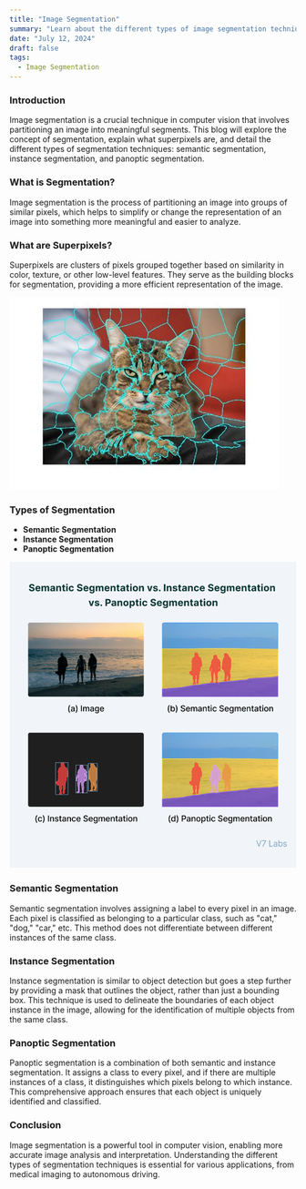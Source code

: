 ```yaml
---
title: "Image Segmentation"
summary: "Learn about the different types of image segmentation techniques"
date: "July 12, 2024"
draft: false
tags:
  - Image Segmentation
---
```


### Introduction

Image segmentation is a crucial technique in computer vision that involves partitioning an image into meaningful segments. This blog will explore the concept of segmentation, explain what superpixels are, and detail the different types of segmentation techniques: semantic segmentation, instance segmentation, and panoptic segmentation.

### What is Segmentation?

Image segmentation is the process of partitioning an image into groups of similar pixels, which helps to simplify or change the representation of an image into something more meaningful and easier to analyze.

### What are Superpixels?

Superpixels are clusters of pixels grouped together based on similarity in color, texture, or other low-level features. They serve as the building blocks for segmentation, providing a more efficient representation of the image.

![super pixels](./superpixels.jpeg)

### Types of Segmentation

- **Semantic Segmentation**
- **Instance Segmentation**
- **Panoptic Segmentation**

![types of segmentation](./types_of_segmentation.png)

### Semantic Segmentation

Semantic segmentation involves assigning a label to every pixel in an image. Each pixel is classified as belonging to a particular class, such as "cat," "dog," "car," etc. This method does not differentiate between different instances of the same class.

### Instance Segmentation

Instance segmentation is similar to object detection but goes a step further by providing a mask that outlines the object, rather than just a bounding box. This technique is used to delineate the boundaries of each object instance in the image, allowing for the identification of multiple objects from the same class.

### Panoptic Segmentation

Panoptic segmentation is a combination of both semantic and instance segmentation. It assigns a class to every pixel, and if there are multiple instances of a class, it distinguishes which pixels belong to which instance. This comprehensive approach ensures that each object is uniquely identified and classified.

### Conclusion

Image segmentation is a powerful tool in computer vision, enabling more accurate image analysis and interpretation. Understanding the different types of segmentation techniques is essential for various applications, from medical imaging to autonomous driving.

